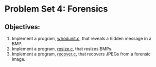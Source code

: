 # Problem Set 4: Forensics
## Objectives:
1. Implement a program, [whodunit.c](http://docs.cs50.net/problems/whodunit/whodunit.html), that reveals a hidden message in a BMP.
2. Implement a program, [resize.c](http://docs.cs50.net/problems/resize/less/resize.html), that resizes BMPs.
3. Implement a program, [recover.c](http://docs.cs50.net/problems/recover/recover.html), that recovers JPEGs from a forensic image.
